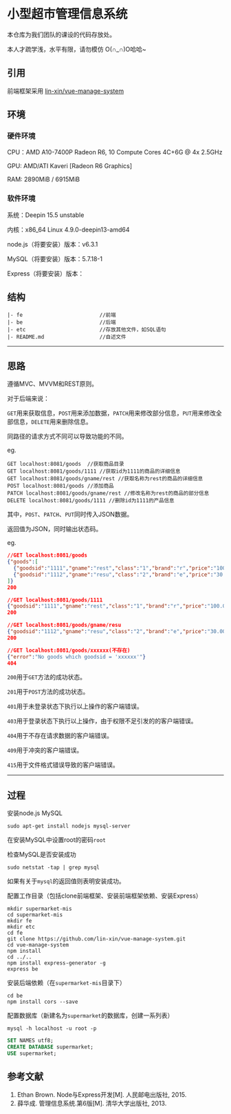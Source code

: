 # 小型超市管理信息系统

本仓库为我们团队的课设的代码存放处。

本人才疏学浅，水平有限，请勿模仿 O(∩\_∩)O哈哈~

## 引用

前端框架采用 [lin-xin/vue-manage-system][1]

## 环境

### 硬件环境

CPU：AMD A10-7400P Radeon R6, 10 Compute Cores 4C+6G @ 4x 2.5GHz

GPU: AMD/ATI Kaveri [Radeon R6 Graphics]

RAM: 2890MiB / 6915MiB

### 软件环境

系统：Deepin 15.5 unstable

内核：x86_64 Linux 4.9.0-deepin13-amd64

node.js（将要安装）版本：v6.3.1

MySQL（将要安装）版本：5.7.18-1

Express（将要安装）版本：

## 结构

```
|- fe                         //前端
|- be                         //后端
|- etc                        //存放其他文件，如SQL语句
|- README.md				  //自述文件
```

---------

## 思路

遵循MVC、MVVM和REST原则。

对于后端来说：

`GET`用来获取信息，`POST`用来添加数据，`PATCH`用来修改部分信息，`PUT`用来修改全部信息，`DELETE`用来删除信息。

同路径的请求方式不同可以导致功能的不同。

eg.

```
GET localhost:8081/goods  //获取商品目录
GET localhost:8081/goods/1111 //获取id为1111的商品的详细信息
GET localhost:8081/goods/gname/rest //获取名称为rest的商品的详细信息
POST localhost:8081/goods //添加商品
PATCH localhost:8081/goods/gname/rest //修改名称为rest的商品的部分信息
DELETE localhost:8081/goods/1111 //删除id为1111的产品信息
```

其中，`POST`、`PATCH`、`PUT`同时传入JSON数据。

返回值为JSON，同时输出状态码。

eg.

```json
//GET localhost:8081/goods
{"goods":[
  {"goodsid":"1111","gname":"rest","class":"1","brand":"r","price":"100.00","place":"earth","note":"11111111111111111"},
  {"goodsid":"1112","gname":"resu","class":"2","brand":"e","price":"30.00","place":"earth1","note":"11111112222222211"}
]}
200

//GET localhost:8081/goods/1111
{"goodsid":"1111","gname":"rest","class":"1","brand":"r","price":"100.00","place":"earth","note":"11111111111111111"}
200

//GET localhost:8081/goods/gname/resu
{"goodsid":"1112","gname":"resu","class":"2","brand":"e","price":"30.00","place":"earth1","note":"11111112222222211"}
200

//GET localhost:8081/goods/xxxxxx(不存在)
{"error":"No goods which goodsid = 'xxxxxx'"}
404
```

`200`用于`GET`方法的成功状态。

`201`用于`POST`方法的成功状态。

`401`用于未登录状态下执行以上操作的客户端错误。

`403`用于登录状态下执行以上操作，由于权限不足引发的的客户端错误。

`404`用于不存在请求数据的客户端错误。

`409`用于冲突的客户端错误。

`415`用于文件格式错误导致的客户端错误。



---------

## 过程

安装node.js MySQL

```shell
sudo apt-get install nodejs mysql-server
```
在安装MySQL中设置root的密码`root`

检查MySQL是否安装成功

```shell
sudo netstat -tap | grep mysql
```
如果有关于`mysql`的返回值则表明安装成功。

配置工作目录（包括clone前端框架、安装前端框架依赖、安装Express）

```shell
mkdir supermarket-mis
cd supermarket-mis
mkdir fe
mkdir etc
cd fe
git clone https://github.com/lin-xin/vue-manage-system.git
cd vue-manage-system
npm install
cd ../..
npm install express-generator -g
express be
```

安装后端依赖（在`supermarket-mis`目录下）

```shell
cd be
npm install cors --save
```

配置数据库（新建名为`supermarket`的数据库，创建一系列表）

```shell
mysql -h localhost -u root -p
```

```sql
SET NAMES utf8;
CREATE DATABASE supermarket;
USE supermarket;
```

## 参考文献

1. Ethan Brown. Node与Express开发[M]. 人民邮电出版社, 2015.
2. 薛华成. 管理信息系统.第6版[M]. 清华大学出版社, 2013.

[1]: https://github.com/lin-xin/vue-manage-system.git
